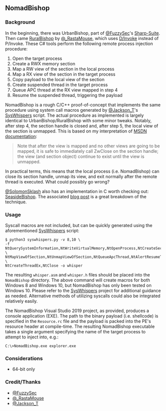 ## NomadBishop

### Background

In the beginning, there was UrbanBishop, part of [@FuzzySec](https://twitter.com/FuzzySec)'s [Sharp-Suite](https://github.com/FuzzySecurity/Sharp-Suite). Then came [RuralBishop](https://github.com/rasta-mouse/RuralBishop) by [@_RastaMouse](https://twitter.com/_RastaMouse), which uses [D/Invoke](https://thewover.github.io/Dynamic-Invoke/) instead of P/Invoke. These C# tools perform the following remote process injection procedure:

1. Open the target process
2. Create a RWX memory section
3. Map a RW view of the section in the local process
4. Map a RX view of the section in the target process
5. Copy payload to the local view of the section
6. Create suspended thread in the target process
7. Queue APC thread at the RX view mapped in step 4
8. Resume the suspended thread, triggering the payload

NomadBishop is a rough C/C++ proof-of-concept that implements the same procedure using system call macros generated by [@Jackson_T](https://twitter.com/Jackson_T)'s [SysWhispers](https://github.com/jthuraisamy/SysWhispers) script. The actual procedure as implemented is largely identical to UrbanBishop/RuralBishop with some minor tweaks. Notably, after step 4, the section handle is closed and, after step 5, the local view of the section is unmapped. This is based on my interpretation of [MSDN documentation](https://docs.microsoft.com/en-us/windows-hardware/drivers/kernel/managing-memory-sections):

> Note that after the view is mapped and no other views are going to be mapped, it is safe to immediately call ZwClose on the section handle; the view (and section object) continue to exist until the view is unmapped.

In practical terms, this means that the local process (i.e. NomadBishop) can close its section handle, unmap its view, and exit normally after the remote thread is executed. What could possibly go wrong?

[@SolomonSklash](https://www.solomonsklash.io) also has an implementation in C worth checking out: [SeasideBishop](https://github.com/SolomonSklash/SeasideBishop). The associated [blog post](https://www.solomonsklash.io/seaside-bishop.html) is a great breakdown of the technique.

### Usage

Syscall macros are not included, but can be quickly generated using the aforementioned [SysWhispers](https://github.com/jthuraisamy/SysWhispers) script:

```
$ python3 syswhispers.py -v 8,10 \
-f NtQuerySystemInformation,NtWriteVirtualMemory,NtOpenProcess,NtCreateSection, \
NtMapViewOfSection,NtUnmapViewOfSection,NtQueueApcThread,NtAlertResumeThread, \
NtCreateThreadEx,NtClose -o whisper
```

The resulting `whisper.asm` and `whisper.h` files should be placed into the `NomadBishop` directory. The above command will create macros for both Windows 8 and Windows 10, but NomadBishop has only been tested on Windows 10. Please refer to the [SysWhispers](https://github.com/jthuraisamy/SysWhispers) project for additional guidance as needed. Alternative methods of utilizing syscalls could also be integrated relatively easily.

The NomadBishop Visual Studio 2019 project, as provided, produces a console application (EXE). The path to the binary payload (i.e. shellcode) is specified in the `Resource.rc` file and the payload is packed into the PE's resource header at compile-time. The resulting NomadBishop executable takes a single argument specifying the name of the target process to attempt to inject into, e.g.:

```
C:\>NomadBishop.exe explorer.exe
```

### Considerations

* 64-bit only

### Credit/Thanks

* [@FuzzySec](https://twitter.com/FuzzySec)
* [@_RastaMouse](https://twitter.com/_RastaMouse)
* [@Jackson_T](https://twitter.com/Jackson_T)
